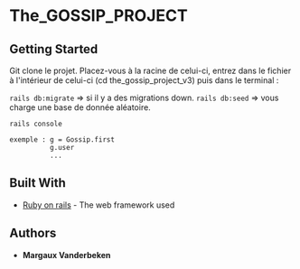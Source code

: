 # The_GOSSIP_PROJECT

## Getting Started

Git clone le projet.
Placez-vous à la racine de celui-ci, entrez dans le fichier à l'intérieur de celui-ci (cd the_gossip_project_v3) puis dans le terminal :

`rails db:migrate`  => si il y a des migrations down.
`rails db:seed`  => vous charge une base de donnée aléatoire.


`rails console `
```
exemple : g = Gossip.first
          g.user
          ...

```



## Built With

* [Ruby on rails](https://rubyonrails.org/) - The web framework used



## Authors

* **Margaux Vanderbeken**
